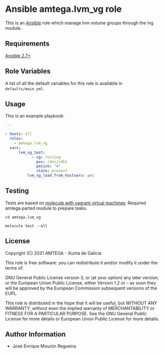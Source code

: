 # Ansible amtega.lvm_vg role

This is an [Ansible](http://www.ansible.com) role which manage lvm volume groups through the lvg module.

## Requirements


[Ansible 2.7+](http://docs.ansible.com/ansible/latest/intro_installation.html)

## Role Variables
>

A list of all the default variables for this role is available in `defaults/main.yml`.


## Usage


This is an example playbook:

```yaml
---

- hosts: all
  roles:
    - amtega.lvm_vg
  vars:
      lvm_vg_test:
            - vg: testing
              pvs: /dev/sdb1
              pesize: "4"
              state: present
          lvm_vg_load_from_hostvars: yes
```

## Testing

Tests are based on [molecule with vagrant virtual machines](https://molecule.readthedocs.io/en/latest/installation.html).
Required amtega.parted module to prepare tasks.

```shell
cd amtega.lvm_vg

molecule test --all
```

## License

Copyright (C) 2021 AMTEGA - Xunta de Galicia

This role is free software: you can redistribute it and/or modify it under the terms of:

GNU General Public License version 3, or (at your option) any later version; or the European Union Public License, either Version 1.2 or – as soon they will be approved by the European Commission ­subsequent versions of the EUPL.

This role is distributed in the hope that it will be useful, but WITHOUT ANY WARRANTY; without even the implied warranty of MERCHANTABILITY or FITNESS FOR A PARTICULAR PURPOSE.  See the GNU General Public License for more details or European Union Public License for more details.

## Author Information

- José Enrique Mourón Regueira.
